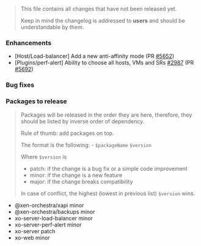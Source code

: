 > This file contains all changes that have not been released yet.
>
> Keep in mind the changelog is addressed to **users** and should be
> understandable by them.

### Enhancements

- [Host/Load-balancer] Add a new anti-affinity mode (PR [#5652](https://github.com/vatesfr/xen-orchestra/pull/5652))
- [Plugins/perf-alert] Ability to choose all hosts, VMs and SRs [#2987](https://github.com/vatesfr/xen-orchestra/issues/2987) (PR [#5692](https://github.com/vatesfr/xen-orchestra/pull/5692))

### Bug fixes

### Packages to release

> Packages will be released in the order they are here, therefore, they should
> be listed by inverse order of dependency.
>
> Rule of thumb: add packages on top.
>
> The format is the following: - `$packageName` `$version`
>
> Where `$version` is
>
> - patch: if the change is a bug fix or a simple code improvement
> - minor: if the change is a new feature
> - major: if the change breaks compatibility
>
> In case of conflict, the highest (lowest in previous list) `$version` wins.

- @xen-orchestra/xapi minor
- @xen-orchestra/backups minor
- xo-server-load-balancer minor
- xo-server-perf-alert minor
- xo-server patch
- xo-web minor

